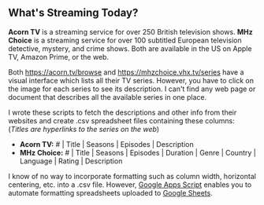 ## What's Streaming Today?

**Acorn TV** is a streaming service for over 250 British television
shows.  **MHz Choice** is a streaming service for over 100 subtitled
European television detective, mystery, and crime shows.  Both are
available in the US on Apple TV, Amazon Prime, or the web.

Both https://acorn.tv/browse and https://mhzchoice.vhx.tv/series
have a visual interface which lists all their TV series. However,
you have to click on the image for each series to see its description.
I can't find any web page or document that describes all the available
series in one place.

I wrote these scripts to fetch the descriptions and other info from
their websites and create .csv spreadsheet files containing these
columns: (*Titles are hyperlinks to the series on the web*)

+ **Acorn TV:** # | Title | Seasons | Episodes | Description  
+ **MHz Choice:** # | Title | Seasons | Episodes | Duration | Genre
| Country | Language | Rating | Description

I know of no way to incorporate formatting such as column width,
horizontal centering, etc. into a .csv file. However, 
[Google Apps Script](https://developers.google.com/apps-script/overview)
enables you to automate formatting spreadsheets uploaded to [Google
Sheets](https://docs.google.com/spreadsheets/u/0/).
